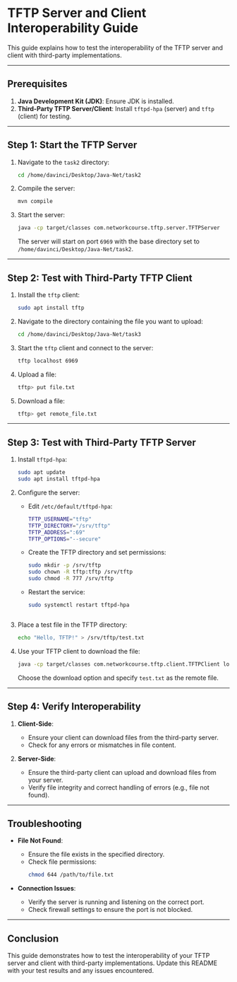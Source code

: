 # TFTP Server and Client Interoperability Guide

This guide explains how to test the interoperability of the TFTP server and client with third-party implementations.

---

## Prerequisites
1. **Java Development Kit (JDK)**: Ensure JDK is installed.
2. **Third-Party TFTP Server/Client**: Install `tftpd-hpa` (server) and `tftp` (client) for testing.

---

## Step 1: Start the TFTP Server
1. Navigate to the `task2` directory:
   ```bash
   cd /home/davinci/Desktop/Java-Net/task2
   ```

2. Compile the server:
   ```bash
   mvn compile
   ```

3. Start the server:
   ```bash
   java -cp target/classes com.networkcourse.tftp.server.TFTPServer
   ```

   The server will start on port `6969` with the base directory set to `/home/davinci/Desktop/Java-Net/task2`.

---

## Step 2: Test with Third-Party TFTP Client
1. Install the `tftp` client:
   ```bash
   sudo apt install tftp
   ```

2. Navigate to the directory containing the file you want to upload:
   ```bash
   cd /home/davinci/Desktop/Java-Net/task3
   ```

3. Start the `tftp` client and connect to the server:
   ```bash
   tftp localhost 6969
   ```

4. Upload a file:
   ```bash
   tftp> put file.txt
   ```

5. Download a file:
   ```bash
   tftp> get remote_file.txt
   ```

---

## Step 3: Test with Third-Party TFTP Server
1. Install `tftpd-hpa`:
   ```bash
   sudo apt update
   sudo apt install tftpd-hpa
   ```

2. Configure the server:
   - Edit `/etc/default/tftpd-hpa`:
     ```bash
     TFTP_USERNAME="tftp"
     TFTP_DIRECTORY="/srv/tftp"
     TFTP_ADDRESS=":69"
     TFTP_OPTIONS="--secure"
     ```

   - Create the TFTP directory and set permissions:
     ```bash
     sudo mkdir -p /srv/tftp
     sudo chown -R tftp:tftp /srv/tftp
     sudo chmod -R 777 /srv/tftp
     ```

   - Restart the service:
     ```bash
     sudo systemctl restart tftpd-hpa
   ```

3. Place a test file in the TFTP directory:
   ```bash
   echo "Hello, TFTP!" > /srv/tftp/test.txt
   ```

4. Use your TFTP client to download the file:
   ```bash
   java -cp target/classes com.networkcourse.tftp.client.TFTPClient localhost 69
   ```

   Choose the download option and specify `test.txt` as the remote file.

---

## Step 4: Verify Interoperability
1. **Client-Side**:
   - Ensure your client can download files from the third-party server.
   - Check for any errors or mismatches in file content.

2. **Server-Side**:
   - Ensure the third-party client can upload and download files from your server.
   - Verify file integrity and correct handling of errors (e.g., file not found).

---

## Troubleshooting
- **File Not Found**:
  - Ensure the file exists in the specified directory.
  - Check file permissions:
    ```bash
    chmod 644 /path/to/file.txt
    ```

- **Connection Issues**:
  - Verify the server is running and listening on the correct port.
  - Check firewall settings to ensure the port is not blocked.

---

## Conclusion
This guide demonstrates how to test the interoperability of your TFTP server and client with third-party implementations. Update this README with your test results and any issues encountered.
